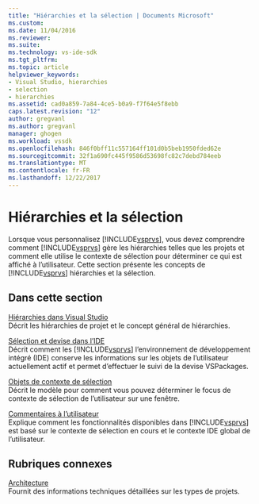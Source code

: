 ```yaml
---
title: "Hiérarchies et la sélection | Documents Microsoft"
ms.custom: 
ms.date: 11/04/2016
ms.reviewer: 
ms.suite: 
ms.technology: vs-ide-sdk
ms.tgt_pltfrm: 
ms.topic: article
helpviewer_keywords:
- Visual Studio, hierarchies
- selection
- hierarchies
ms.assetid: cad0a859-7a84-4ce5-b0a9-f7f64e5f8ebb
caps.latest.revision: "12"
author: gregvanl
ms.author: gregvanl
manager: ghogen
ms.workload: vssdk
ms.openlocfilehash: 846f0bff11c557164ff101d0b5beb1950fded62e
ms.sourcegitcommit: 32f1a690fc445f9586d53698fc82c7debd784eeb
ms.translationtype: MT
ms.contentlocale: fr-FR
ms.lasthandoff: 12/22/2017
---
```

# <a name="hierarchies-and-selection"></a>Hiérarchies et la sélection
Lorsque vous personnalisez [!INCLUDE[vsprvs](../../code-quality/includes/vsprvs_md.md)], vous devez comprendre comment [!INCLUDE[vsprvs](../../code-quality/includes/vsprvs_md.md)] gère les hiérarchies telles que les projets et comment elle utilise le contexte de sélection pour déterminer ce qui est affiché à l’utilisateur. Cette section présente les concepts de [!INCLUDE[vsprvs](../../code-quality/includes/vsprvs_md.md)] hiérarchies et la sélection.  
  
## <a name="in-this-section"></a>Dans cette section  
 [Hiérarchies dans Visual Studio](../../extensibility/internals/hierarchies-in-visual-studio.md)  
 Décrit les hiérarchies de projet et le concept général de hiérarchies.  
  
 [Sélection et devise dans l’IDE](../../extensibility/internals/selection-and-currency-in-the-ide.md)  
 Décrit comment les [!INCLUDE[vsprvs](../../code-quality/includes/vsprvs_md.md)] l’environnement de développement intégré (IDE) conserve les informations sur les objets de l’utilisateur actuellement actif et permet d’effectuer le suivi de la devise VSPackages.  
  
 [Objets de contexte de sélection](../../extensibility/internals/selection-context-objects.md)  
 Décrit le modèle pour comment vous pouvez déterminer le focus de contexte de sélection de l’utilisateur sur une fenêtre.  
  
 [Commentaires à l’utilisateur](../../extensibility/internals/feedback-to-the-user.md)  
 Explique comment les fonctionnalités disponibles dans [!INCLUDE[vsprvs](../../code-quality/includes/vsprvs_md.md)] est basé sur le contexte de sélection en cours et le contexte IDE global de l’utilisateur.  
  
## <a name="related-sections"></a>Rubriques connexes  
 [Architecture](../../extensibility/internals/project-types-architecture.md)  
 Fournit des informations techniques détaillées sur les types de projets.
